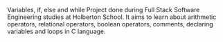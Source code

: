 Variables, if, else and while
Project done during Full Stack Software Engineering studies at Holberton School. It aims to learn about arithmetic operators, relational operators, boolean operators, comments, declaring variables and loops in C language.

